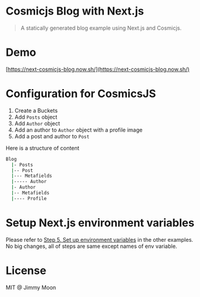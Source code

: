 # Cosmicjs Blog with Next.js

> A statically generated blog example using Next.js and Cosmicjs.

# Demo
[https://next-cosmicjs-blog.now.sh/](https://next-cosmicjs-blog.now.sh/)

# Configuration for CosmicsJS

1. Create a Buckets
1. Add `Posts` object
1. Add `Author` object
1. Add an author to `Author` object with a profile image
1. Add a post and author to `Post`

Here is a structure of content

```sh
Blog
  |- Posts
  |-- Post
  |--- Metafields
  |----- Author
  |- Author
  |-- Metafields
  |---- Profile
```

# Setup Next.js environment variables

Please refer to [Step 5. Set up environment variables](https://github.com/zeit/next.js/tree/canary/examples/cms-takeshape#step-5-set-up-environment-variables) in the other examples. No big changes, all of steps are same except names of env variable.

# License

MIT @ Jimmy Moon